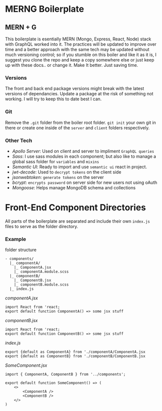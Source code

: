 # MERNG Boilerplate

## MERN + G

This boilerplate is esentially MERN (Mongo, Express, React, Node) stack with GraphQL worked into it.
The practices will be updated to improve over time and a better approach with the same tech may be
updated without much versioning control; so if you stumble on this boiler and like it as it is, I
suggest you clone the repo and keep a copy somewhere else or just keep up with these docs.. or
change it. Make It better. Just saving time.

### Versions

The front and back end package versions might break with the latest versions of dependancies. Update
a package at the risk of something not working. I will try to keep this to date best I can.

### Git

Remove the `.git` folder from the boiler root folder. `git init` your own git in there or create one
inside of the `server` and `client` folders respectively.

### Other Tech

-   _Apollo Server_: Used on client and server to impliment `GraphQL queries`
-   _Sass_: I use sass modules in each component; but also like to manage a global sass folder for
    `variables` and `mixins`
-   _Semantic UI_: Ready to import and use `semantic ui` react in project.
-   _jwt-decode_: Used to `decrypt tokens` on the client side
-   _jsonwebtoken_: `generate tokens` on the server
-   _bcrypt_: `encrypts password` on server side for new users not using oAuth
-   _Mongoose_: Helps manage MongoDB schema and collections

# Front-End Component Directories

All parts of the boilerplate are separated and include their own `index.js` files to serve as the
folder directory.

### Example

folder structure

    - components/
      |_ componentA/
        |_ ComponentA.jsx
        |_ componentA.module.scss
      |_ componentB/
        |_ ComponentB.jsx
        |_ componentB.module.scss
      |_ index.js

_componentA.jsx_

    import React from 'react;
    export default function ComponentA() => some jsx stuff

_componentB.jsx_

    import React from 'react;
    export default function ComponentB() => some jsx stuff

_index.js_

    export {default as ComponentA} from './componentA/ComponentA.jsx
    export {default as ComponentB} from './componentB/ComponentB.jsx

_SomeComponent.jsx_

    import { ComponentA, ComponentB } from '../components';

    export default function SomeComponent() => (
        <>
            <ComponentA />
            <ComponentB />
        </>
    )
